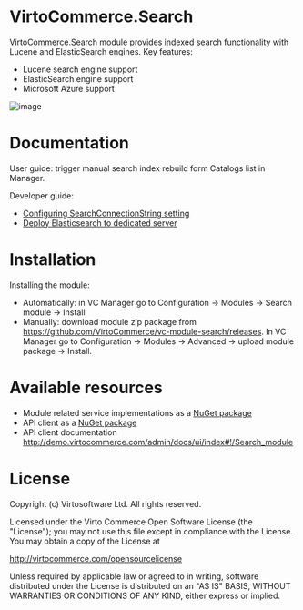 # VirtoCommerce.Search
VirtoCommerce.Search module provides indexed search functionality with Lucene and ElasticSearch engines.
Key features:
* Lucene search engine support
* ElasticSearch engine support
* Microsoft Azure support

![image](https://cloud.githubusercontent.com/assets/5801549/15715109/f338fc1a-2825-11e6-84a6-3c437274a51c.png)

# Documentation
User guide: trigger manual search index rebuild form Catalogs list in Manager.

Developer guide:
* <a href="http://docs.virtocommerce.com/display/vc2devguide/Platform+settings#Platformsettings-SearchConnectionString" target="_blank">Configuring SearchConnectionString setting</a>
* <a href="http://docs.virtocommerce.com/x/FADl" target="_blank">Deploy Elasticsearch to dedicated server</a>

# Installation
Installing the module:
* Automatically: in VC Manager go to Configuration -> Modules -> Search module -> Install
* Manually: download module zip package from https://github.com/VirtoCommerce/vc-module-search/releases. In VC Manager go to Configuration -> Modules -> Advanced -> upload module package -> Install.

# Available resources
* Module related service implementations as a <a href="https://www.nuget.org/packages/VirtoCommerce.SearchModule.Data" target="_blank">NuGet package</a>
* API client as a <a href="https://www.nuget.org/packages/VirtoCommerce.SearchModule.Client" target="_blank">NuGet package</a>
* API client documentation http://demo.virtocommerce.com/admin/docs/ui/index#!/Search_module

# License
Copyright (c) Virtosoftware Ltd.  All rights reserved.

Licensed under the Virto Commerce Open Software License (the "License"); you
may not use this file except in compliance with the License. You may
obtain a copy of the License at

http://virtocommerce.com/opensourcelicense

Unless required by applicable law or agreed to in writing, software
distributed under the License is distributed on an "AS IS" BASIS,
WITHOUT WARRANTIES OR CONDITIONS OF ANY KIND, either express or
implied.
